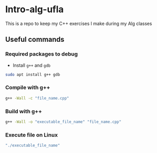 # Intro-alg-ufla

This is a repo to keep my C++ exercises I make during my Alg classes

## Useful commands

### Required packages to debug

- Install `g++` and `gdb`

```bash
sudo apt install g++ gdb
```

### Compile with g++

```bash
g++ -Wall -c "file_name.cpp"
```

### Build with g++

```bash
g++ -Wall -o "executable_file_name" "file_name.cpp"
```

### Execute file on Linux

```bash
"./executable_file_name"
```

